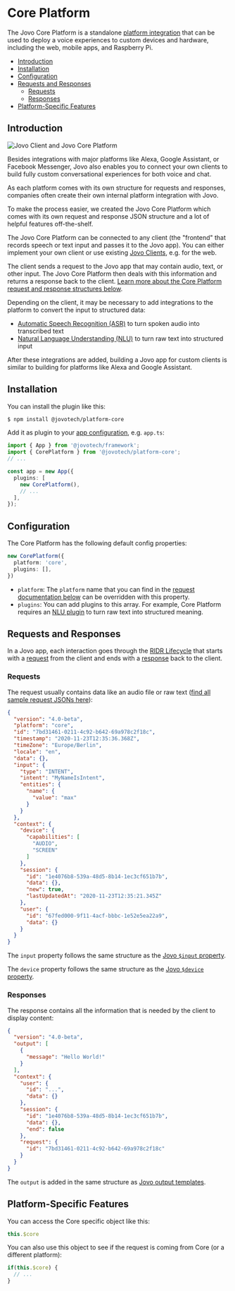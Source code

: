 # Core Platform

The Jovo Core Platform is a standalone [platform integration](https://v4.jovo.tech/docs/platforms) that can be used to deploy a voice experiences to custom devices and hardware, including the web, mobile apps, and Raspberry Pi.
- [Introduction](#introduction)
- [Installation](#installation)
- [Configuration](#configuration)
- [Requests and Responses](#requests-and-responses)
  - [Requests](#requests)
  - [Responses](#responses)
- [Platform-Specific Features](#platform-specific-features)

## Introduction

![Jovo Client and Jovo Core Platform](https://github.com/jovotech/jovo-framework/raw/master/jovo-platforms/jovo-platform-core/img/jovo-client-platform-communication.png "How Jovo Core Platform communicates with clients like web apps")

Besides integrations with major platforms like Alexa, Google Assistant, or Facebook Messenger, Jovo also enables you to connect your own clients to build fully custom conversational experiences for both voice and chat.

As each platform comes with its own structure for requests and responses, companies often create their own internal platform integration with Jovo.

To make the process easier, we created the Jovo Core Platform which comes with its own request and response JSON structure and a lot of helpful features off-the-shelf.

The Jovo Core Platform can be connected to any client (the "frontend" that records speech or text input and passes it to the Jovo app). You can either implement your own client or use existing [Jovo Clients](https://www.jovo.tech/marketplace/tag/clients), e.g. for the web.

The client sends a request to the Jovo app that may contain audio, text, or other input. The Jovo Core Platform then deals with this information and returns a response back to the client. [Learn more about the Core Platform request and response structures below](#requests-and-responses).

Depending on the client, it may be necessary to add integrations to the platform to convert the input to structured data:

* [Automatic Speech Recognition (ASR)](https://www.jovo.tech/marketplace/tag/asr) to turn spoken audio into transcribed text
* [Natural Language Understanding (NLU)](https://www.jovo.tech/marketplace/tag/nlu) to turn raw text into structured input

After these integrations are added, building a Jovo app for custom clients is similar to building for platforms like Alexa and Google Assistant.

## Installation

You can install the plugin like this:

```sh
$ npm install @jovotech/platform-core
```

Add it as plugin to your [app configuration](https://v4.jovo.tech/docs/app-config), e.g. `app.ts`:

```typescript
import { App } from '@jovotech/framework';
import { CorePlatform } from '@jovotech/platform-core';
// ...

const app = new App({
  plugins: [
    new CorePlatform(),
    // ...
  ],
});
```

## Configuration

The Core Platform has the following default config properties:

```typescript
new CorePlatform({
  platform: 'core',
  plugins: [],
})
```

* `platform`: The `platform` name that you can find in the [request documentation below](#request) can be overridden with this property.
* `plugins`: You can add plugins to this array. For example, Core Platform requires an [NLU plugin](https://v4.jovo.tech/docs/nlu) to turn raw text into structured meaning.

## Requests and Responses

In a Jovo app, each interaction goes through the [RIDR Lifecycle](https://v4.jovo.tech/docs/ridr-lifecycle) that starts with a [request](#requests) from the client and ends with a [response](#responses) back to the client.

### Requests

The request usually contains data like an audio file or raw text ([find all sample request JSONs here](https://github.com/jovotech/jovo-framework/tree/v4dev/platforms/platform-core/sample-requests)):

```json
{
  "version": "4.0-beta",
  "platform": "core",
  "id": "7bd31461-0211-4c92-b642-69a978c2f18c",
  "timestamp": "2020-11-23T12:35:36.368Z",
  "timeZone": "Europe/Berlin",
  "locale": "en",
  "data": {},
  "input": {
    "type": "INTENT",
    "intent": "MyNameIsIntent",
    "entities": {
      "name": {
        "value": "max"
      }
    }
  },
  "context": {
    "device": {
      "capabilities": [
        "AUDIO",
        "SCREEN"
      ]
    },
    "session": {
      "id": "1e4076b8-539a-48d5-8b14-1ec3cf651b7b",
      "data": {},
      "new": true,
      "lastUpdatedAt": "2020-11-23T12:35:21.345Z"
    },
    "user": {
      "id": "67fed000-9f11-4acf-bbbc-1e52e5ea22a9",
      "data": {}
    }
  }
}
```

The `input` property follows the same structure as the [Jovo `$input` property](https://v4.jovo.tech/docs/input).

The `device` property follows the same structure as the [Jovo `$device` property](https://v4.jovo.tech/docs/device).



### Responses

The response contains all the information that is needed by the client to display content:

```json
{
  "version": "4.0-beta",
  "output": [
    {
      "message": "Hello World!"
    }
  ],
  "context": {
    "user": {
      "id": "...",
      "data": {}
    },
    "session": {
      "id": "1e4076b8-539a-48d5-8b14-1ec3cf651b7b",
      "data": {},
      "end": false
    },
    "request": {
      "id": "7bd31461-0211-4c92-b642-69a978c2f18c"
    }
  }
}
```

The `output` is added in the same structure as [Jovo output templates](https://v4.jovo.tech/docs/output-templates).

## Platform-Specific Features

You can access the Core specific object like this:

```typescript
this.$core
```

You can also use this object to see if the request is coming from Core (or a different platform):

```typescript
if(this.$core) {
  // ...
}
```
